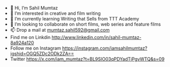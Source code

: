 - 👋 Hi, I’m Sahil Mumtaz
- 👀 I’m interested in creative and film writing
- 🌱 I’m currently learning Writing that Sells from TTT Academy
- 💞️ I’m looking to collaborate on short films, web series and feature films
- 📫 Drop a mail at mumtaz.sahil592@gmail.com
- Find me on Linkdin http://www.linkedin.com/in/sahil-mumtaz-8a924a120
- Follow me on Instagram https://instagram.com/iamsahilmumtaz?igshid=OGQ5ZDc2ODk2ZA==
- Twitter https://x.com/iam_mumtaz?t=BL9SIO03qPDYadTjPgvWTQ&s=09

<!---
SahilMumtaz/SahilMumtaz is a ✨ special ✨ repository because its `README.md` (this file) appears on your GitHub profile.
You can click the Preview link to take a look at your changes.
--->
